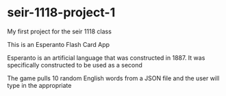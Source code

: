 # seir-1118-project-1
My first project for the seir 1118 class

This is an Esperanto Flash Card App

Esperanto is an artificial language that was constructed in 1887. It was specifically constructed to be used as a second 

The game pulls 10 random English words from a JSON file and the user will type in the appropriate 
